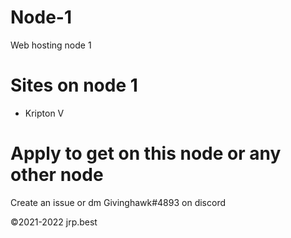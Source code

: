 # Node-1
Web hosting node 1
# Sites on node 1
<ul>
 <li>Kripton V</li>
</ul>
<h1>Apply to get on this node or any other node</h1>
Create an issue or dm Givinghawk#4893 on discord

©2021-2022 jrp.best
